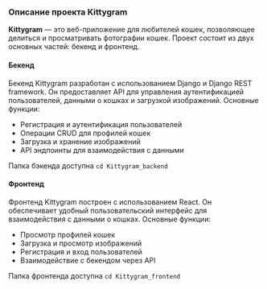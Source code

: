 ### Описание проекта Kittygram

**Kittygram** — это веб-приложение для любителей кошек, позволяющее делиться и просматривать фотографии кошек. Проект состоит из двух основных частей: бекенд и фронтенд.

#### Бекенд
Бекенд Kittygram разработан с использованием Django и Django REST framework. Он предоставляет API для управления аутентификацией пользователей, данными о кошках и загрузкой изображений. Основные функции:
- Регистрация и аутентификация пользователей
- Операции CRUD для профилей кошек
- Загрузка и хранение изображений
- API эндпоинты для взаимодействия с данными

Папка бэкенда доступна ```cd Kittygram_backend```

#### Фронтенд
Фронтенд Kittygram построен с использованием React. Он обеспечивает удобный пользовательский интерфейс для взаимодействия с данными о кошках. Основные функции:
- Просмотр профилей кошек
- Загрузка и просмотр изображений
- Регистрация и вход пользователей
- Взаимодействие с бекендом через API

Папка фронтенда доступна ```cd Kittygram_frontend```

